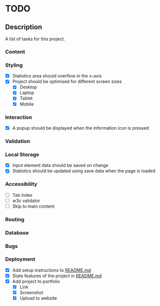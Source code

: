# TODO

## Description

A list of tasks for this project.

### Content

### Styling

- [x] Statistics area should overflow in the x-axis
- [x] Project should be optimised for different screen sizes
    - [x] Desktop
    - [x] Laptop
    - [x] Tablet
    - [x] Mobile

### Interaction

- [x] A popup should be displayed when the information icon is pressed

### Validation

### Local Storage

- [x] Input element data should be saved on change
- [x] Statistics should be updated using save data when the page is loaded

### Accessibility

- [ ] Tab index
- [ ] w3c validator
- [ ] Skip to main content

### Routing

### Database

### Bugs

### Deployment

- [x] Add setup instructions to [README.md](../README.md)
- [x] State features of the project in [README.md](../README.md)
- [x] Add project to portfolio
    - [x] Link
    - [x] Screenshot
    - [x] Upload to website
